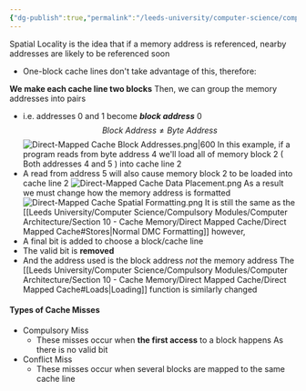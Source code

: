 ```yaml
---
{"dg-publish":true,"permalink":"/leeds-university/computer-science/compulsory-modules/computer-architecture/section-10-cache-memory/direct-mapped-cache/dmc-spatial-locality/"}
---
```


Spatial Locality is the idea that if a memory address is referenced, nearby addresses are likely to be referenced soon
- One-block cache lines don't take advantage of this, therefore:

**We make each cache line two blocks**
Then, we can group the memory addresses into pairs
- i.e. addresses 0 and 1 become ***block address*** 0
$$
Block\ Address \neq Byte\ Address
$$
![Direct-Mapped Cache Block Addresses.png|600](/img/user/Leeds%20University/Computer%20Science/Compulsory%20Modules/Computer%20Architecture/Section%2010%20-%20Cache%20Memory/Images/Direct-Mapped%20Cache%20Block%20Addresses.png)
In this example, if a program reads from byte address $4$ we'll load all of memory block $2$ ( Both addresses $4$ and $5$ ) into cache line $2$
- A read from address $5$ will also cause memory block $2$ to be loaded into cache line $2$
![Direct-Mapped Cache Data Placement.png](/img/user/Leeds%20University/Computer%20Science/Compulsory%20Modules/Computer%20Architecture/Section%2010%20-%20Cache%20Memory/Images/Direct-Mapped%20Cache%20Data%20Placement.png)
As a result we must change how the memory address is formatted
![Direct-Mapped Cache Spatial Formatting.png](/img/user/Leeds%20University/Computer%20Science/Compulsory%20Modules/Computer%20Architecture/Section%2010%20-%20Cache%20Memory/Images/Direct-Mapped%20Cache%20Spatial%20Formatting.png)
It is still the same as the [[Leeds University/Computer Science/Compulsory Modules/Computer Architecture/Section 10 - Cache Memory/Direct Mapped Cache/Direct Mapped Cache#Stores\|Normal DMC Formatting]] however,
- A final bit is added to choose a block/cache line
- The valid bit is **removed**
- And the address used is the block address *not* the memory address
The [[Leeds University/Computer Science/Compulsory Modules/Computer Architecture/Section 10 - Cache Memory/Direct Mapped Cache/Direct Mapped Cache#Loads\|Loading]] function is similarly changed
#### Types of Cache Misses
- Compulsory Miss
	- These misses occur when **the first access** to a block happens
	  As there is no valid bit
- Conflict Miss
	- These misses occur when several blocks are mapped to the same cache line
